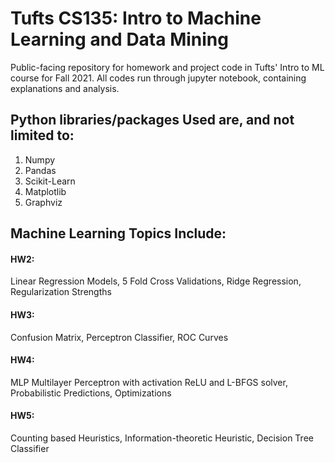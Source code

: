 # Tufts CS135: Intro to Machine Learning and Data Mining
Public-facing repository for homework and project code in Tufts' Intro to ML course for Fall 2021. All codes run through jupyter notebook, containing explanations and analysis.

## Python libraries/packages Used are, and not limited to:
1. Numpy
2. Pandas
3. Scikit-Learn
4. Matplotlib
5. Graphviz

## Machine Learning Topics Include: 

#### HW2:
Linear Regression Models, 5 Fold Cross Validations, Ridge Regression, Regularization Strengths

#### HW3: 
Confusion Matrix, Perceptron Classifier, ROC Curves

#### HW4: 
MLP Multilayer Perceptron with activation ReLU and L-BFGS solver, Probabilistic Predictions, Optimizations

#### HW5: 
Counting based Heuristics, Information-theoretic Heuristic, Decision Tree Classifier
